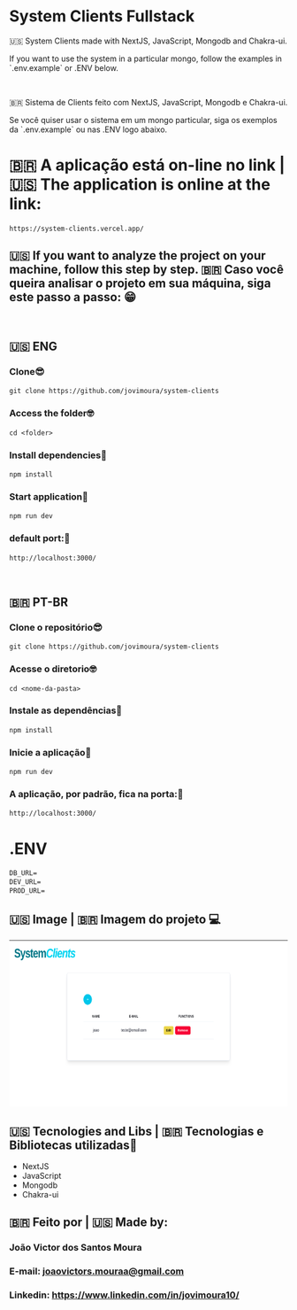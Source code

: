 # System Clients Fullstack

<p>
  🇺🇸 System Clients made with NextJS, JavaScript, Mongodb and Chakra-ui.
</p>

<p>
  If you want to use the system in a particular mongo, follow the examples in `.env.example` or .ENV below.
</p>

<br/>

<p>
  🇧🇷 Sistema de Clients feito com NextJS, JavaScript, Mongodb e Chakra-ui.
</p>

<p>
  Se você quiser usar o sistema em um mongo particular, siga os exemplos da `.env.example` ou nas .ENV logo abaixo.
</p>

# 🇧🇷 A aplicação está on-line no link | 🇺🇸 The application is online at the link:


```
https://system-clients.vercel.app/
```

## 🇺🇸 If you want to analyze the project on your machine, follow this step by step. 🇧🇷 Caso você queira analisar o projeto em sua máquina, siga este passo a passo: 😁

<br>

## 🇺🇸 ENG

### Clone😎

```
git clone https://github.com/jovimoura/system-clients
```

### Access the folder🤓

```
cd <folder>
```
### Install dependencies🤠
```
npm install
```
### Start application🤩
```
npm run dev
```
### default port:🤗

```
http://localhost:3000/
```

<br>

## 🇧🇷 PT-BR

### Clone o repositório😎

```
git clone https://github.com/jovimoura/system-clients
```

### Acesse o diretorio🤓

```
cd <nome-da-pasta>
```
### Instale as dependências🤠
```
npm install
```
### Inicie a aplicação🤩
```
npm run dev
```
### A aplicação, por padrão, fica na porta:🤗

```
http://localhost:3000/
```

# .ENV

```
DB_URL=
DEV_URL=
PROD_URL=
```

## 🇺🇸 Image | 🇧🇷 Imagem do projeto  💻

<img style="width: 600px; height: 300px" src="./public/images/print.png">


##  🇺🇸 Tecnologies and Libs | 🇧🇷 Tecnologias e Bibliotecas utilizadas🦉

<ul>
    <li>NextJS</li>
    <li>JavaScript</li>
    <li>Mongodb</li>
    <li>Chakra-ui</li>
</ul>

##  🇧🇷 Feito por | 🇺🇸 Made by:

### João Victor dos Santos Moura
### E-mail: joaovictors.mouraa@gmail.com
### Linkedin: https://www.linkedin.com/in/jovimoura10/
